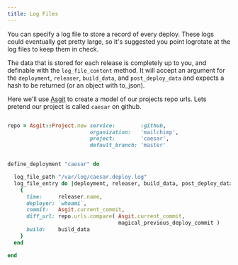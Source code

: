 ```yaml
---
title: Log Files
---
```


You can specify a log file to store a record of every deploy. These logs could eventually get pretty large, so it's suggested you point logrotate at the log files to keep them in check.

The data that is stored for each release is completely up to you, and definable with the `log_file_content` method. It will accept an argument for the `deployment`, `releaser`, `build_data`, and `post_deploy_data` and expects a hash to be returned (or an object with to_json).

Here we'll use [Asgit](https://github.com/stevenosloan/asgit) to create a model of our projects repo urls. Lets pretend our project is called `caesar` on github.

```ruby

repo = Asgit::Project.new service:        :github,
                          organization:   'mailchimp',
                          project:        'caesar',
                          default_branch: 'master'


define_deployment "caesar" do

  log_file_path "/var/log/caesar.deploy.log"
  log_file_entry do |deployment, releaser, build_data, post_deploy_data|
    {
      time:     releaser.name,
      deployer: `whoami`,
      commit:   Asgit.current_commit,
      diff_url: repo.urls.compare( Asgit.current_commit,
                                   magical_previous_deploy_commit )
      build:    build_data
    }
  end

end
